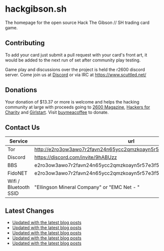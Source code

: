 # hackgibson.sh
The homepage for the open source Hack The Gibson // SH trading card game.


## Contributing

To add your card just submit a pull request with your card's front art, it would be added to the next run of set after community play testing.

Game play and discussions over the project is held the r2600 discord server. Come join us at [Discord](https://discord.com/invite/9hABUzz) or via IRC at https://www.scuttled.net/


## Donations

Your donation of $13.37 or more is welcome and helps the hacking community at large with proceeds going to [2600 Magazine](https://2600.com/), [Hackers for Charity](https://hackersforcharity.org) and [Girlstart](https://girlstart.org).  Visit [buymeacoffee](https://www.buymeacoffee.com/hackgibson.sh) to donate.


## Contact Us

Service | url
-|-
Tor | http://e2ro3ow3awo7r2favn24n65ycc2qmzkoayn5r57e3f56nvjwdcgg32ad.onion
Discord | https://discord.com/invite/9hABUzz
BBS | e2ro3ow3awo7r2favn24n65ycc2qmzkoayn5r57e3f56nvjwdcgg32ad.onion:23
FidoNET | e2ro3ow3awo7r2favn24n65ycc2qmzkoayn5r57e3f56nvjwdcgg32ad.onion:24554
Wifi / Bluetooth SSID | "Ellingson Mineral Company" or "EMC Net - <fidonet address>"

## Latest Changes
<!-- BLOG-POST-LIST:START -->
- [Updated with the latest blog posts](https://github.com/DFW2600/hackgibson.sh/commit/99d23e7c093cdf420ad1779ecf4c43507f0024c3)
- [Updated with the latest blog posts](https://github.com/DFW2600/hackgibson.sh/commit/326aab6e881d46d10269b08711a0cc8e62b9044f)
- [Updated with the latest blog posts](https://github.com/DFW2600/hackgibson.sh/commit/85071ae813c37258e43cf1eb81a5634762fcbfad)
- [Updated with the latest blog posts](https://github.com/DFW2600/hackgibson.sh/commit/1c634a42b113cd9a0374be6cc6821acc4b30ffce)
- [Updated with the latest blog posts](https://github.com/DFW2600/hackgibson.sh/commit/e57c644a84aca085212bbb754c3d67f64f9b891f)
<!-- BLOG-POST-LIST:END -->
